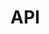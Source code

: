# API

<script>
export default {
  created() {
    this.$router.replace('api-types/')
  }
} 
</script>